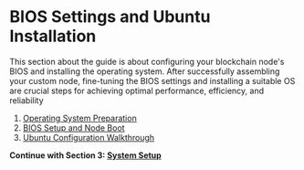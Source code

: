 # BIOS Settings and Ubuntu Installation

This section about the guide is about configuring your blockchain node's BIOS and installing the operating system. After successfully assembling your custom node, fine-tuning the BIOS settings and installing a suitable OS are crucial steps for achieving optimal performance, efficiency, and reliability

1. [Operating System Preparation](/docs/mainnet/complete-node-guide/bios-installation/operating-system)
2. [BIOS Setup and Node Boot](/docs/mainnet/complete-node-guide/bios-installation/bios-setup)
3. [Ubuntu Configuration Walkthrough](/docs/mainnet/complete-node-guide/bios-installation/ubuntu-config)

**Continue with Section 3: [System Setup](/docs/mainnet/complete-node-guide/3-system-setup/)**
